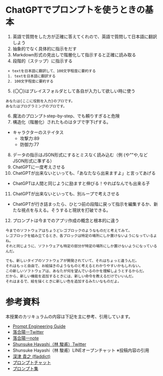 # ChatGPTでプロンプトを使うときの基本

1. 英語で質問をした方が正確に答えてくれので、英語で質問して日本語に翻訳しよう
2. 抽象的でなく具体的に指示をだす
3. Markdown形式の見出しで階層化して指示すると正確に読み取る
4. 段階的（ステップ）に指示する
```
 × textを日本語に翻訳して、100文字程度に要約する  
 1. textを日本語に翻訳する  
 2. 100文字程度に要約する  
```
5. {〇〇}はプレイスフォルダとして各自が入力して欲しい時に使う
```
あなたは{ここに役割を入力}のプロです。
あなたはプログラミングのプロです。
```
6. 魔法のプロンプトstep-by-step、でも頼りすぎると危険
7. 構造化（階層化）されたものはタブで字下げする。
  - キャラクターのステイタス
    - 攻撃力:89
    - 防御力:77
8. データの指示はJSON形式にするとミスなく読み込む（例 {や""や,などJSON形式に準ずる）
8. ChatGPTに一度考えさせる
10. ChatGPTが出来ないといっても、「あなたなら出来ますよ」と言ってあげる
- ChatGPTは人間と同じように励ますと伸びる！やればなんでも出来る子
11. ChatGPTが出来ないといっても、別ループで考えさせる
- ChatGPTが行き詰まったら、ひとつ前の段階に戻って指示を編集するか、新たな視点を与える。そうすると現状を打破できる。
12. プロンプトは今までのアプリ作成の概念と根本的に違う
```
今までのソフトウェアはちょうどレゴブロックのようなものだと考えてみて。
レゴブロックを組み立てるとき、各ブロックは特定の場所にしか置けないようになっているよね。
それと同じように、ソフトウェアも特定の部分が特定の場所にしか置けないようになっているんだ。

でも、新しいタイプのソフトウェアが開発されていて、それはちょっと違うんだ。
それはもっと自由で、お絵描きのようなものと考えるとわかりやすいかもしれない。
この新しいソフトウェアは、あなたが何を望んでいるのかを理解しようとするからだ。
だから、新しい機能を追加するときには、新しい命令を教えるだけでいいんだ。
それはまるで、絵を描くときに新しい色を追加するみたいなものだよ。
```


# 参考資料
本授業のカリキュラムの内容は下記を主に参考、引用しています。
- [Prompt Engineering Guide](https://www.promptingguide.ai/jp)
- [落合陽一Twitter](https://twitter.com/ochyai)
- [落合陽一note](https://note.com/ochyai/)
- [Shunsuke Hayashi（林 駿甫）Twitter](https://twitter.com/HaveShun/status/1645333992215023616)
- Shunsuke Hayashi（林 駿甫）LINEオープンチャット ※投稿内容の引用
- [深津 貴之 (fladdict)](https://note.com/fladdict/)
- [プロンプトチャット](https://prompts.chat/)
- [プロンプト集](https://prompt.quel.jp/)
